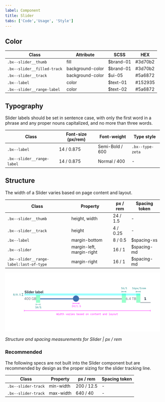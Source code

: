 ```yaml
---
label: Component
title: Slider
tabs: ['Code','Usage', 'Style']
---
```


## Color

| Class                      |   Attribute       | SCSS     | HEX      |
|----------------------------|------------------|-----------|----------|
| `.bx--slider__thumb`       | fill             | $brand-01 | #3d70b2  |
| `.bx--slider__filled-track`| background-color | $brand-01 | #3d70b2  |
| `.bx--slider__track`       | background-color | $ui-05    | #5a6872  |
| `.bx--label`               | color            | $text-01  | #152935  |
| `.bx--slider__range-label` | color            | $text-02  | #5a6872  |

## Typography
Slider labels should be set in sentence case, with only the first word in a phrase and any proper nouns capitalized, and no more than three words.

| Class 			               | Font-size (px/rem) | Font-weight    | Type style       |
|----------------------------|--------------------|----------------|------------------|
| `.bx--label`               | 14 / 0.875         | Semi-Bold / 600| `.bx--type-zeta` |
| `.bx--slider__range-label` | 14 / 0.875         | Normal / 400   | -                |

## Structure
The width of a Slider varies based on page content and layout.

| Class                                  | Property                  | px / rem   | Spacing token |
|----------------------------------------|---------------------------|------------|---------------|
| `.bx--slider__thumb`                   | height, width             | 24 / 1.5   | - |
| `.bx--slider__track`                   | height                    | 4 / 0.25   | - |
| `.bx--label`                           | margin-bottom             | 8 / 0.5    | $spacing-xs   |
| `.bx--slider`                          | margin-left, margin-right | 16 / 1     | $spacing-md   |
| `.bx--slider__range-label:last-of-type`| margin-right              | 16 / 1     | $spacing-md   |


![Structure and spacing measurements for Slider](images/slider-style-1.png)

_Structure and spacing measurements for Slider | px / rem_


### Recommended
The following specs are not built into the Slider component but are recommended by design as the proper sizing for the slider tracking line.

| Class                                  | Property                  | px / rem   | Spacing token |
|----------------------------------------|---------------------------|------------|---------------|
| `.bx--slider-track`                    | min-width                 | 200 / 12.5 | - |
| `.bx--slider-track`                    | max-width                 | 640 / 40   | - |
